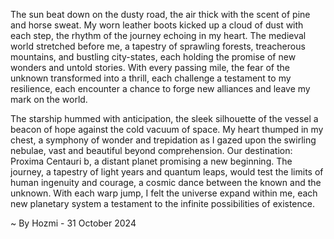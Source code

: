 
The sun beat down on the dusty road, the air thick with the scent of pine and horse sweat. My worn leather boots kicked up a cloud of dust with each step, the rhythm of the journey echoing in my heart.  The medieval world stretched before me, a tapestry of sprawling forests, treacherous mountains, and bustling city-states, each holding the promise of new wonders and untold stories.  With every passing mile, the fear of the unknown transformed into a thrill, each challenge a testament to my resilience, each encounter a chance to forge new alliances and leave my mark on the world.

The starship hummed with anticipation, the sleek silhouette of the vessel a beacon of hope against the cold vacuum of space. My heart thumped in my chest, a symphony of wonder and trepidation as I gazed upon the swirling nebulae, vast and beautiful beyond comprehension. Our destination: Proxima Centauri b, a distant planet promising a new beginning. The journey, a tapestry of light years and quantum leaps, would test the limits of human ingenuity and courage, a cosmic dance between the known and the unknown. With each warp jump, I felt the universe expand within me, each new planetary system a testament to the infinite possibilities of existence. 

~ By Hozmi - 31 October 2024
